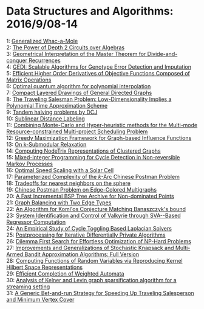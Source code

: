 # Data Structures and Algorithms: 2016/9/08-14  
1: [Generalized Whac-a-Mole](https://doi.org/10.48550/arXiv.0802.1685)  
2: [The Power of Depth 2 Circuits over Algebras](https://doi.org/10.48550/arXiv.0904.2058)  
3: [Geometrical Interpretation of the Master Theorem for Divide-and-conquer  Recurrences](https://doi.org/10.48550/arXiv.0906.5062)  
4: [GEDI: Scalable Algorithms for Genotype Error Detection and Imputation](https://doi.org/10.48550/arXiv.0911.1765)  
5: [Efficient Higher Order Derivatives of Objective Functions Composed of  Matrix Operations](https://doi.org/10.48550/arXiv.0911.4940)  
6: [Optimal quantum algorithm for polynomial interpolation](https://doi.org/10.48550/arXiv.1509.09271)  
7: [Compact Layered Drawings of General Directed Graphs](https://doi.org/10.48550/arXiv.1609.01755)  
8: [The Traveling Salesman Problem: Low-Dimensionality Implies a Polynomial  Time Approximation Scheme](https://doi.org/10.48550/arXiv.1112.0699)  
9: [Tandem halving problems by DCJ](https://doi.org/10.48550/arXiv.1206.6899)  
10: [Sublinear Distance Labeling](https://doi.org/10.48550/arXiv.1507.02618)  
11: [Combining Monte-Carlo and Hyper-heuristic methods for the Multi-mode  Resource-constrained Multi-project Scheduling Problem](https://doi.org/10.48550/arXiv.1511.04387)  
12: [Greedy Maximization Framework for Graph-based Influence Functions](https://doi.org/10.48550/arXiv.1608.04036)  
13: [On k-Submodular Relaxation](https://doi.org/10.48550/arXiv.1504.07830)  
14: [Computing NodeTrix Representations of Clustered Graphs](https://doi.org/10.48550/arXiv.1608.08952)  
15: [Mixed-Integer Programming for Cycle Detection in Non-reversible Markov  Processes](https://doi.org/10.48550/arXiv.1609.02063)  
16: [Optimal Speed Scaling with a Solar Cell](https://doi.org/10.48550/arXiv.1609.02668)  
17: [Parameterized Complexity of the $k$-Arc Chinese Postman Problem](https://doi.org/10.48550/arXiv.1403.1512)  
18: [Tradeoffs for nearest neighbors on the sphere](https://doi.org/10.48550/arXiv.1511.07527)  
19: [Chinese Postman Problem on Edge-Colored Multigraphs](https://doi.org/10.48550/arXiv.1512.06283)  
20: [A Fast Incremental BSP Tree Archive for Non-dominated Points](https://doi.org/10.48550/arXiv.1604.01169)  
21: [Graph Balancing with Two Edge Types](https://doi.org/10.48550/arXiv.1604.06918)  
22: [An Algorithm for Koml\'os Conjecture Matching Banaszczyk's bound](https://doi.org/10.48550/arXiv.1605.02882)  
23: [System Identification and Control of Valkyrie through SVA--Based  Regressor Computation](https://doi.org/10.48550/arXiv.1608.02683)  
24: [An Empirical Study of Cycle Toggling Based Laplacian Solvers](https://doi.org/10.48550/arXiv.1609.02957)  
25: [Postprocessing for Iterative Differentially Private Algorithms](https://doi.org/10.48550/arXiv.1609.03251)  
26: [Dilemma First Search for Effortless Optimization of NP-Hard Problems](https://doi.org/10.48550/arXiv.1609.03545)  
27: [Improvements and Generalizations of Stochastic Knapsack and Multi-Armed  Bandit Approximation Algorithms: Full Version](https://doi.org/10.48550/arXiv.1306.1149)  
28: [Computing Functions of Random Variables via Reproducing Kernel Hilbert  Space Representations](https://doi.org/10.48550/arXiv.1501.06794)  
29: [Efficient Completion of Weighted Automata](https://doi.org/10.48550/arXiv.1609.03645)  
30: [Analysis of Kelner and Levin graph sparsification algorithm for a  streaming setting](https://doi.org/10.48550/arXiv.1609.03769)  
31: [A Generic Bet-and-run Strategy for Speeding Up Traveling Salesperson and  Minimum Vertex Cover](https://doi.org/10.48550/arXiv.1609.03993)  